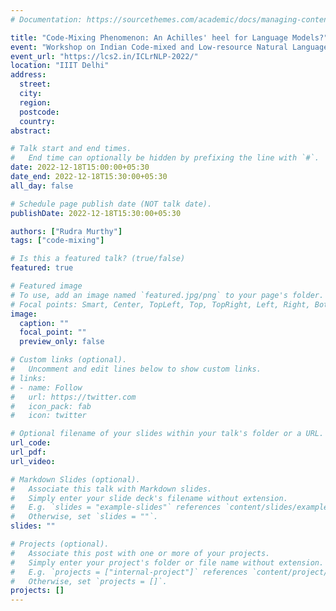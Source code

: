```yaml
---
# Documentation: https://sourcethemes.com/academic/docs/managing-content/

title: "Code-Mixing Phenomenon: An Achilles' heel for Language Models?"
event: "Workshop on Indian Code-mixed and Low-resource Natural Language Processing (ICLrNLP)"
event_url: "https://lcs2.in/ICLrNLP-2022/"
location: "IIIT Delhi"
address:
  street:
  city:
  region:
  postcode:
  country:
abstract:

# Talk start and end times.
#   End time can optionally be hidden by prefixing the line with `#`.
date: 2022-12-18T15:00:00+05:30
date_end: 2022-12-18T15:30:00+05:30
all_day: false

# Schedule page publish date (NOT talk date).
publishDate: 2022-12-18T15:30:00+05:30

authors: ["Rudra Murthy"]
tags: ["code-mixing"]

# Is this a featured talk? (true/false)
featured: true

# Featured image
# To use, add an image named `featured.jpg/png` to your page's folder. 
# Focal points: Smart, Center, TopLeft, Top, TopRight, Left, Right, BottomLeft, Bottom, BottomRight.
image:
  caption: ""
  focal_point: ""
  preview_only: false

# Custom links (optional).
#   Uncomment and edit lines below to show custom links.
# links:
# - name: Follow
#   url: https://twitter.com
#   icon_pack: fab
#   icon: twitter

# Optional filename of your slides within your talk's folder or a URL.
url_code:
url_pdf:
url_video:

# Markdown Slides (optional).
#   Associate this talk with Markdown slides.
#   Simply enter your slide deck's filename without extension.
#   E.g. `slides = "example-slides"` references `content/slides/example-slides.md`.
#   Otherwise, set `slides = ""`.
slides: ""

# Projects (optional).
#   Associate this post with one or more of your projects.
#   Simply enter your project's folder or file name without extension.
#   E.g. `projects = ["internal-project"]` references `content/project/deep-learning/index.md`.
#   Otherwise, set `projects = []`.
projects: []
---
```

